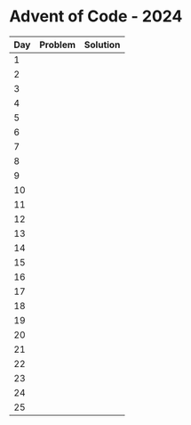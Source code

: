 # Advent of Code - 2024

| Day | Problem | Solution |
| --- | ------- | -------- |
| 1   |         |          |
| 2   |         |          |
| 3   |         |          |
| 4   |         |          |
| 5   |         |          |
| 6   |         |          |
| 7   |         |          |
| 8   |         |          |
| 9   |         |          |
| 10  |         |          |
| 11  |         |          |
| 12  |         |          |
| 13  |         |          |
| 14  |         |          |
| 15  |         |          |
| 16  |         |          |
| 17  |         |          |
| 18  |         |          |
| 19  |         |          |
| 20  |         |          |
| 21  |         |          |
| 22  |         |          |
| 23  |         |          |
| 24  |         |          |
| 25  |         |          |
